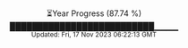 <p align="center">
⏳Year Progress (87.74 %) <br>
██████████████████████████▁▁▁▁ <br>
<sub>Updated: Fri, 17 Nov 2023 06:22:13 GMT</sub>
</p>

